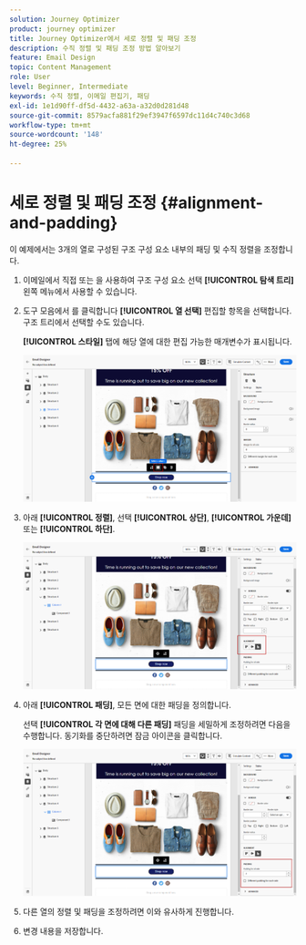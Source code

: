 ```yaml
---
solution: Journey Optimizer
product: journey optimizer
title: Journey Optimizer에서 세로 정렬 및 패딩 조정
description: 수직 정렬 및 패딩 조정 방법 알아보기
feature: Email Design
topic: Content Management
role: User
level: Beginner, Intermediate
keywords: 수직 정렬, 이메일 편집기, 패딩
exl-id: 1e1d90ff-df5d-4432-a63a-a32d0d281d48
source-git-commit: 8579acfa881f29ef3947f6597dc11d4c740c3d68
workflow-type: tm+mt
source-wordcount: '148'
ht-degree: 25%

---
```


# 세로 정렬 및 패딩 조정 {#alignment-and-padding}

이 예제에서는 3개의 열로 구성된 구조 구성 요소 내부의 패딩 및 수직 정렬을 조정합니다.

1. 이메일에서 직접 또는 을 사용하여 구조 구성 요소 선택 **[!UICONTROL 탐색 트리]** 왼쪽 메뉴에서 사용할 수 있습니다.

1. 도구 모음에서 를 클릭합니다 **[!UICONTROL 열 선택]** 편집할 항목을 선택합니다. 구조 트리에서 선택할 수도 있습니다.

   **[!UICONTROL 스타일]** 탭에 해당 열에 대한 편집 가능한 매개변수가 표시됩니다.

   ![](assets/alignment_2.png)

1. 아래 **[!UICONTROL 정렬]**, 선택 **[!UICONTROL 상단]**, **[!UICONTROL 가운데]** 또는 **[!UICONTROL 하단]**.

   ![](assets/alignment_3.png)

1. 아래 **[!UICONTROL 패딩]**, 모든 면에 대한 패딩을 정의합니다.

   선택 **[!UICONTROL 각 면에 대해 다른 패딩]** 패딩을 세밀하게 조정하려면 다음을 수행합니다. 동기화를 중단하려면 잠금 아이콘을 클릭합니다.

   ![](assets/alignment_4.png)

1. 다른 열의 정렬 및 패딩을 조정하려면 이와 유사하게 진행합니다.

1. 변경 내용을 저장합니다.
